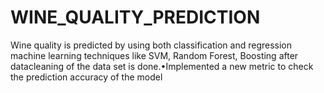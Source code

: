 # WINE_QUALITY_PREDICTION
Wine quality is predicted by using both classification and regression machine learning techniques like SVM, Random Forest, Boosting after datacleaning of the data set is done.•Implemented a new metric to check the prediction accuracy of the model
